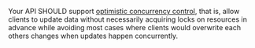 Your API SHOULD support [optimistic concurrency control](https://en.wikipedia.org/wiki/Optimistic_concurrency_control), that is, allow clients to update data without necessarily acquiring locks on resources in advance while avoiding most cases where clients would overwrite each others changes when updates happen concurrently.